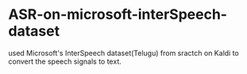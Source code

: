 # ASR-on-microsoft-interSpeech-dataset
used Microsoft's InterSpeech dataset(Telugu) from sractch on Kaldi to convert the speech signals to text.
